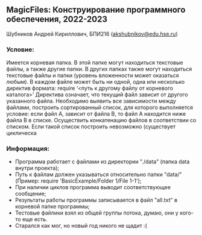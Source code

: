 ## MagicFiles: Конструирование программного обеспечения, 2022-2023

Шубников Андрей Кириллович, БПИ216 ([akshubnikov@edu.hse.ru](mailto:akshubnikov@edu.hse.ru))

### Условие:
Имеется корневая папка. В этой папке могут находиться текстовые файлы, а также другие папки. В других папках также могут находиться текстовые файлы и папки (уровень вложенности может оказаться любым).
В каждом файле может быть ни одной, одна или несколько директив формата: require ‘<путь к другому файлу от корневого каталога>’
Директива означает, что текущий файл зависит от другого указанного файла.
Необходимо выявить все зависимости между файлами, построить сортированный список, для которого выполняется условие: если файл А, зависит от файла В, то файл А находится ниже файла В в списке.
Осуществить конкатенацию файлов в соответствии со списком. Если такой список построить невозможно (существует циклическа


### Информация:

- Программа работает с файлами из директории "./data" (папка data внутри проекта);
- Путь к файлам должен указываться относительно папки "data/" (Пример: require 'BasicExample/Folder 1/File 1-1');
- При наличии циклов программа выводит соответствующее сообщение;
- Результаты работы программы записывается в файл "all.txt" в корневой папке программы;
- Тестовые файлики взял из общей группы потока, думаю, они у кого-то еще есть.
- Старался как мог, но новый год никого не щадит :(